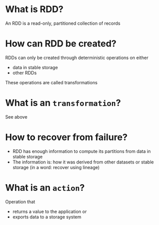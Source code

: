 # What is RDD?
An RDD is a read-only, partitioned collection of records

# How can RDD be created?
RDDs can only be created through deterministic operations on either
* data in stable storage
* other RDDs

These operations are called transformations

# What is an `transformation`?
See above

# How to recover from failure?
- RDD has enough information to compute its partitions from data in stable storage
- The information is: how it was derived from other datasets or stable storage
(in a word: recover using lineage)

# What is an `action`?
Operation that 
- returns a value to the application or 
- exports data to a storage system
